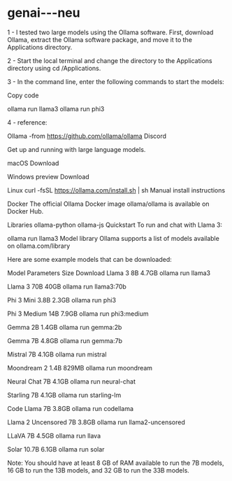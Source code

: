 # genai---neu

1 - I tested two large models using the Ollama software. First, download Ollama, extract the Ollama software package, and move it to the Applications directory.

2 - Start the local terminal and change the directory to the Applications directory using cd /Applications.

3 - In the command line, enter the following commands to start the models:


Copy code

ollama run llama3
ollama run phi3


4 - reference:


Ollama -from https://github.com/ollama/ollama
Discord

Get up and running with large language models.

macOS
Download

Windows preview
Download

Linux
curl -fsSL https://ollama.com/install.sh | sh
Manual install instructions

Docker
The official Ollama Docker image ollama/ollama is available on Docker Hub.

Libraries
ollama-python
ollama-js
Quickstart
To run and chat with Llama 3:

ollama run llama3
Model library
Ollama supports a list of models available on ollama.com/library

Here are some example models that can be downloaded:

Model	Parameters	Size	Download
Llama 3	8B	4.7GB	ollama run llama3

Llama 3	70B	40GB	ollama run llama3:70b

Phi 3 Mini	3.8B	2.3GB	ollama run phi3

Phi 3 Medium	14B	7.9GB	ollama run phi3:medium

Gemma	2B	1.4GB	ollama run gemma:2b

Gemma	7B	4.8GB	ollama run gemma:7b

Mistral	7B	4.1GB	ollama run mistral

Moondream 2	1.4B	829MB	ollama run moondream

Neural Chat	7B	4.1GB	ollama run neural-chat

Starling	7B	4.1GB	ollama run starling-lm

Code Llama	7B	3.8GB	ollama run codellama

Llama 2 Uncensored	7B	3.8GB	ollama run llama2-uncensored

LLaVA	7B	4.5GB	ollama run llava

Solar	10.7B	6.1GB	ollama run solar

Note: You should have at least 8 GB of RAM available to run the 7B models, 16 GB to run the 13B models, and 32 GB to run the 33B models.

